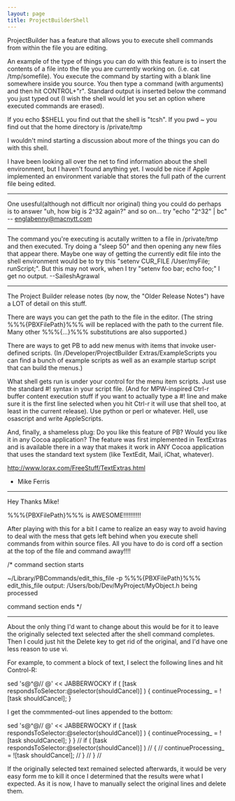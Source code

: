 ```yaml
---
layout: page
title: ProjectBuilderShell
---
```




ProjectBuilder has a feature that allows you to execute shell commands from within the file you are editing.

An example of the type of things you can do with this feature is to insert the contents of a file into the file you are currently working on. (i.e. cat /tmp/somefile). You execute the command by starting with a blank line somewhere inside you source. You then type a command (with arguments) and then hit CONTROL+"r". Standard output is inserted below the command you just typed out (I wish the shell would let you set an option where executed commands are erased).

If you echo $SHELL you find out that the shell is "tcsh". 
If you pwd ~ you find out that the home directory is /private/tmp

I wouldn't mind starting a discussion about more of the things you can do with this shell.

I have been looking all over the net to find information about the shell environment, but I haven't found anything yet. I would be nice if Apple implemented an environment variable that stores the full path of the current file being edited. 

----
One usesful(although not difficult nor original) thing you could do perhaps is to answer "uh, how big is 2^32 again?" and so on... try "echo "2^32" | bc" -- englabenny@macnytt.com

----
The command you're executing is acutally written to a file in /private/tmp and then executed.  Try doing a "sleep 50" and then opening any new files that appear there.  Maybe one way of getting the currently edit file into the shell environment would be to try this "setenv CUR_FILE /User/myFile; runScript;".  But this may not work, when I try "setenv foo bar; echo foo;" I get no output.
--SaileshAgrawal

----
The Project Builder release notes (by now, the "Older Release Notes") have a LOT of detail on this stuff.  

There are ways you can get the path to the file in the editor.  (The string %%%{PBXFilePath}%%% will be replaced with the path to the current file.  Many other %%%{...}%%% substitutions are also supported.)

There are ways to get PB to add new menus with items that invoke user-defined scripts.  (In /Developer/ProjectBuilder Extras/ExampleScripts you can find a bunch of example scripts as well as an example startup script that can build the menus.)

What shell gets run is under your control for the menu item scripts.  Just use the standard #! syntax in your script file.  (And for MPW-inspired Ctrl-r buffer content execution stuff if you want to actually type a #! line and make sure it is the first line selected when you hit Ctrl-r it will use that shell too, at least in the current release).  Use python or perl or whatever.  Hell, use osascript and write AppleScripts.

And, finally, a shameless plug:  Do you like this feature of PB?  Would you like it in any Cocoa application?  The feature was first implemented in TextExtras and is available there in a way that makes it work in ANY Cocoa application that uses the standard text system (like TextEdit, Mail, iChat, whatever).  

http://www.lorax.com/FreeStuff/TextExtras.html

- Mike Ferris

----

Hey Thanks Mike!

%%%{PBXFilePath}%%% is AWESOME!!!!!!!!!!

After playing with this for a bit I came to realize an easy way to avoid having to deal with the mess that gets left behind when you execute shell commands from within source files. All you have to do is cord off a section at the top of the file and command away!!!!

    


/* command section starts

~/Library/PBCommands/edit_this_file -p %%%{PBXFilePath}%%%
edit_this_file output: /Users/bob/Dev/MyProject/MyObject.h being processed

command section ends */ 






----

About the only thing I'd want to change about this would be for it to leave the originally selected text selected after the shell command completes.  Then I could just hit the Delete key to get rid of the original, and I'd have one less reason to use vi.

For example, to comment a block of text, I select the following lines and hit Control-R:

    
sed 's@^@// @' << JABBERWOCKY
      if ( [task respondsToSelector:@selector(shouldCancel)] )
      {
         continueProcessing_ = ![task shouldCancel];
      }


I get the commmented-out lines appended to the bottom:

    
sed 's@^@// @' << JABBERWOCKY
      if ( [task respondsToSelector:@selector(shouldCancel)] )
      {
         continueProcessing_ = ![task shouldCancel];
      }
   }
//       if ( [task respondsToSelector:@selector(shouldCancel)] )
//       {
//          continueProcessing_ = ![task shouldCancel];
//       }
//    }
// 


If the originally selected text remained selected afterwards, it would be very easy form me to kill it once I determined that the results were what I expected.  As it is now, I have to manually select the original lines and delete them.

